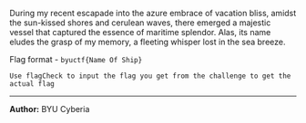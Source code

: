 During my recent escapade into the azure embrace of vacation bliss, amidst the sun-kissed shores and cerulean waves, there emerged a majestic vessel that captured the essence of maritime splendor. Alas, its name eludes the grasp of my memory, a fleeting whisper lost in the sea breeze.

Flag format - `byuctf{Name Of Ship}`

`Use flagCheck to input the flag you get from the challenge to get the actual flag`

---
**Author:** BYU Cyberia
